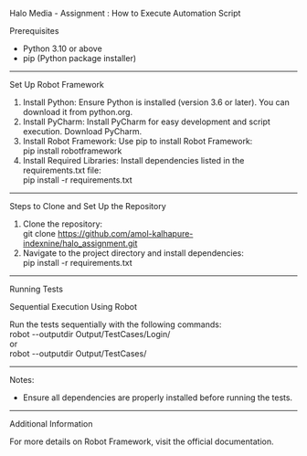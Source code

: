 
Halo Media - Assignment : How to Execute Automation Script

Prerequisites

- Python 3.10 or above  
- pip (Python package installer)  

---

Set Up Robot Framework

1. Install Python: Ensure Python is installed (version 3.6 or later). You can download it from python.org.  
2. Install PyCharm: Install PyCharm for easy development and script execution. Download PyCharm.  
3. Install Robot Framework: Use pip to install Robot Framework:  
   pip install robotframework  
4. Install Required Libraries: Install dependencies listed in the requirements.txt file:  
   pip install -r requirements.txt  

---

Steps to Clone and Set Up the Repository

1. Clone the repository:  
   git clone https://github.com/amol-kalhapure-indexnine/halo_assignment.git 
2. Navigate to the project directory and install dependencies:  
   pip install -r requirements.txt  

---

Running Tests

Sequential Execution Using Robot  

Run the tests sequentially with the following commands:  
   robot --outputdir Output/TestCases/Login/  
   or  
   robot --outputdir Output/TestCases/  

---

Notes:   
- Ensure all dependencies are properly installed before running the tests.  

---

Additional Information  

For more details on Robot Framework, visit the official documentation.
